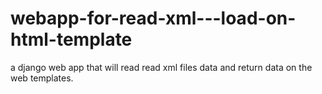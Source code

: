 # webapp-for-read-xml---load-on-html-template
a django web app that will read read xml files data and return data on the web templates. 
